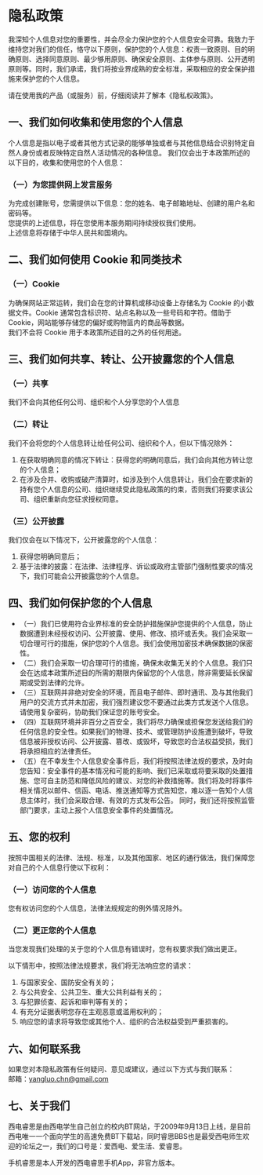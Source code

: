 # 隐私政策
我深知个人信息对您的重要性，并会尽全力保护您的个人信息安全可靠。我致力于维持您对我们的信任，恪守以下原则，保护您的个人信息：权责一致原则、目的明确原则、选择同意原则、最少够用原则、确保安全原则、主体参与原则、公开透明原则等。同时，我们承诺，我们将按业界成熟的安全标准，采取相应的安全保护措施来保护您的个人信息。    

请在使用我的产品（或服务）前，仔细阅读并了解本《隐私权政策》。    

##  一、我们如何收集和使用您的个人信息
个人信息是指以电子或者其他方式记录的能够单独或者与其他信息结合识别特定自然人身份或者反映特定自然人活动情况的各种信息。
我们仅会出于本政策所述的以下目的，收集和使用您的个人信息：
### （一）为您提供网上发言服务
为完成创建账号，您需提供以下信息：您的姓名、电子邮箱地址、创建的用户名和密码等。    
您提供的上述信息，将在您使用本服务期间持续授权我们使用。    
上述信息将存储于中华人民共和国境内。    
## 二、我们如何使用 Cookie 和同类技术
### （一）Cookie
为确保网站正常运转，我们会在您的计算机或移动设备上存储名为 Cookie 的小数据文件。Cookie 通常包含标识符、站点名称以及一些号码和字符。借助于 Cookie，网站能够存储您的偏好或购物篮内的商品等数据。    
我们不会将 Cookie 用于本政策所述目的之外的任何用途。

## 三、我们如何共享、转让、公开披露您的个人信息
### （一）共享
我们不会向其他任何公司、组织和个人分享您的个人信息
### （二）转让
我们不会将您的个人信息转让给任何公司、组织和个人，但以下情况除外：
1. 在获取明确同意的情况下转让：获得您的明确同意后，我们会向其他方转让您的个人信息；
2. 在涉及合并、收购或破产清算时，如涉及到个人信息转让，我们会在要求新的持有您个人信息的公司、组织继续受此隐私政策的约束，否则我们将要求该公司、组织重新向您征求授权同意。
### （三）公开披露
我们仅会在以下情况下，公开披露您的个人信息：
1. 获得您明确同意后；
2. 基于法律的披露：在法律、法律程序、诉讼或政府主管部门强制性要求的情况下，我们可能会公开披露您的个人信息。
## 四、我们如何保护您的个人信息
- （一）我们已使用符合业界标准的安全防护措施保护您提供的个人信息，防止数据遭到未经授权访问、公开披露、使用、修改、损坏或丢失。我们会采取一切合理可行的措施，保护您的个人信息。我们会使用加密技术确保数据的保密性。
- （二）我们会采取一切合理可行的措施，确保未收集无关的个人信息。我们只会在达成本政策所述目的所需的期限内保留您的个人信息，除非需要延长保留期或受到法律的允许。
- （三）互联网并非绝对安全的环境，而且电子邮件、即时通讯、及与其他我们用户的交流方式并未加密，我们强烈建议您不要通过此类方式发送个人信息。请使用复杂密码，协助我们保证您的账号安全。
- （四）互联网环境并非百分之百安全，我们将尽力确保或担保您发送给我们的任何信息的安全性。如果我们的物理、技术、或管理防护设施遭到破坏，导致信息被非授权访问、公开披露、篡改、或毁坏，导致您的合法权益受损，我们将承担相应的法律责任。
- （五）在不幸发生个人信息安全事件后，我们将按照法律法规的要求，及时向您告知：安全事件的基本情况和可能的影响、我们已采取或将要采取的处置措施、您可自主防范和降低风险的建议、对您的补救措施等。我们将及时将事件相关情况以邮件、信函、电话、推送通知等方式告知您，难以逐一告知个人信息主体时，我们会采取合理、有效的方式发布公告。
同时，我们还将按照监管部门要求，主动上报个人信息安全事件的处置情况。
## 五、您的权利
按照中国相关的法律、法规、标准，以及其他国家、地区的通行做法，我们保障您对自己的个人信息行使以下权利： 
### （一）访问您的个人信息 
您有权访问您的个人信息，法律法规规定的例外情况除外。
### （二）更正您的个人信息 
当您发现我们处理的关于您的个人信息有错误时，您有权要求我们做出更正。

以下情形中，按照法律法规要求，我们将无法响应您的请求： 
1. 与国家安全、国防安全有关的； 
2. 与公共安全、公共卫生、重大公共利益有关的； 
3. 与犯罪侦查、起诉和审判等有关的； 
4. 有充分证据表明您存在主观恶意或滥用权利的； 
5. 响应您的请求将导致您或其他个人、组织的合法权益受到严重损害的。

## 六、如何联系我
如果您对本隐私政策有任何疑问、意见或建议，通过以下方式与我们联系：     
邮箱：yangluo.chn@gmail.com

## 七、关于我们
西电睿思是由西电学生自己创立的校内BT网站，于2009年9月13日上线，是目前西电唯一一个面向学生的高速免费BT下载站，同时睿思BBS也是最受西电师生欢迎的论坛之一，我们的口号是：爱西电、爱生活、爱睿思。    

手机睿思是本人开发的西电睿思手机App，非官方版本。
